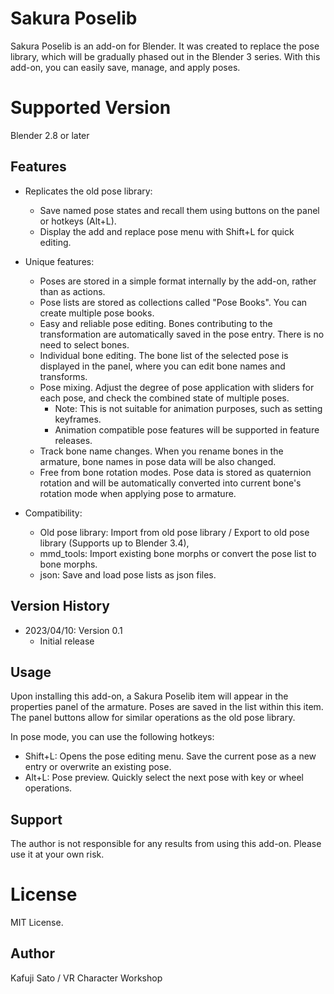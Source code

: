 # Sakura Poselib

Sakura Poselib is an add-on for Blender. It was created to replace the pose library, which will be gradually phased out in the Blender 3 series. With this add-on, you can easily save, manage, and apply poses.

# Supported Version

Blender 2.8 or later

## Features

- Replicates the old pose library:
  - Save named pose states and recall them using buttons on the panel or hotkeys (Alt+L).
  - Display the add and replace pose menu with Shift+L for quick editing.

- Unique features:
  - Poses are stored in a simple format internally by the add-on, rather than as actions.
  - Pose lists are stored as collections called "Pose Books". You can create multiple pose books.
  - Easy and reliable pose editing. Bones contributing to the transformation are automatically saved in the pose entry. There is no need to select bones.
  - Individual bone editing. The bone list of the selected pose is displayed in the panel, where you can edit bone names and transforms.
  - Pose mixing. Adjust the degree of pose application with sliders for each pose, and check the combined state of multiple poses.
    - Note: This is not suitable for animation purposes, such as setting keyframes.
    - Animation compatible pose features will be supported in feature releases.
  - Track bone name changes. When you rename bones in the armature, bone names in pose data will be also changed. 
  - Free from bone rotation modes. Pose data is stored as quaternion rotation and will be automatically converted into current bone's rotation mode when applying pose to armature.

- Compatibility:
  - Old pose library: Import from old pose library / Export to old pose library (Supports up to Blender 3.4),
  - mmd_tools: Import existing bone morphs or convert the pose list to bone morphs.
  - json: Save and load pose lists as json files.

## Version History

- 2023/04/10: Version 0.1
  - Initial release

## Usage

Upon installing this add-on, a Sakura Poselib item will appear in the properties panel of the armature. Poses are saved in the list within this item. The panel buttons allow for similar operations as the old pose library.

In pose mode, you can use the following hotkeys:

- Shift+L: Opens the pose editing menu. Save the current pose as a new entry or overwrite an existing pose.
- Alt+L: Pose preview. Quickly select the next pose with key or wheel operations.

## Support

The author is not responsible for any results from using this add-on. Please use it at your own risk.

# License

MIT License.

## Author

Kafuji Sato / VR Character Workshop
